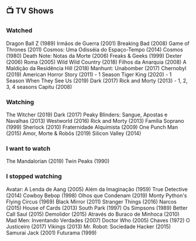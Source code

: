 ## 📺 TV Shows

### Watched

Dragon Ball Z (1989)
Irmãos de Guerra (2001)
Breaking Bad (2008)
Game of Thrones (2011)
Cosmos: Uma Odisséia do Espaço-Tempo (2014)
Cosmos (1980)
Death Note: Notas da Morte (2006)
Freaks & Geeks (1999)
Dexter (2006)
Roma (2005)
Wild Wild Country (2018)
Filhos da Anarquia (2008)
A Maldição da Residência Hill (2018)
Manhunt: Unabomber (2017)
Chernobyl (2019)
American Horror Story (2011) - 1 Season
Tiger King (2020) - 1 Season
When They See Us (2019)
Dark (2017)
Rick and Morty (2013) - 1, 2, 3, 4 seasons
Capitu (2008)

### Watching

The Witcher (2019)
Dark (2017)
Peaky Blinders: Sangue, Apostas e Navalhas (2013)
Westworld (2016)
Rick and Morty (2013)
Família Soprano (1999)
Sherlock (2010)
Fraternidade Alquimista (2009)
One Punch Man (2015)
Amor, Morte & Robôs (2019)
Silicon Valley (2014)

### I want to watch

The Mandalorian (2019)
Twin Peaks (1990)

### I stopped watching
Avatar: A Lenda de Aang (2005)
Além da Imaginação (1959)
True Detective (2014)
Cowboy Bebop (1998)
Olhos que Condenam (2019)
Monty Python's Flying Circus (1969)
Black Mirror (2011)
Stranger Things (2016)
Narcos (2015)
House of Cards (2013)
South Park (1997)
Os Simpsons (1989)
Better Call Saul (2015)
Demolidor (2015)
Através do Buraco de Minhoca (2010)
Mad Men: Inventando Verdades (2007)
Doctor Who (2005)
Chaves (1972)
O Justiceiro (2017)
Vikings (2013)
Mr. Robot: Sociedade Hacker (2015)
Samurai Jack (2001)
Futurama (1999)
